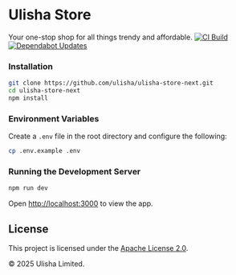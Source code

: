 # Ulisha Store

Your one-stop shop for all things trendy and affordable.
[![CI Build](https://github.com/ulisha-limited/ulisha-store-next/actions/workflows/ci-build.yml/badge.svg)](https://github.com/ulisha-limited/ulisha-store-next/actions/workflows/ci-build.yml) [![Dependabot Updates](https://github.com/ulisha-limited/ulisha-store-next/actions/workflows/dependabot/dependabot-updates/badge.svg)](https://github.com/ulisha-limited/ulisha-store-next/actions/workflows/dependabot/dependabot-updates)

### Installation

```bash
git clone https://github.com/ulisha/ulisha-store-next.git
cd ulisha-store-next
npm install
```

### Environment Variables

Create a `.env` file in the root directory and configure the following:

```sh
cp .env.example .env
```

### Running the Development Server

```bash
npm run dev
```

Open [http://localhost:3000](http://localhost:3000) to view the app.

## License

This project is licensed under the [Apache License 2.0](LICENSE).


&copy; 2025 Ulisha Limited.
